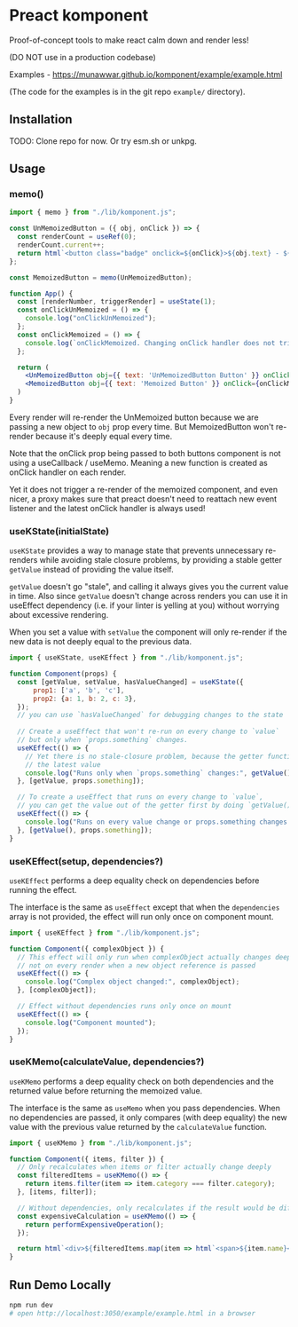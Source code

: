 # Preact komponent

Proof-of-concept tools to make react calm down and render less!

(DO NOT use in a production codebase)

Examples - https://munawwar.github.io/komponent/example/example.html

(The code for the examples is in the git repo `example/` directory).

## Installation

TODO: Clone repo for now. Or try esm.sh or unkpg.

## Usage

### memo()

```jsx
import { memo } from "./lib/komponent.js";

const UnMemoizedButton = ({ obj, onClick }) => {
  const renderCount = useRef(0);
  renderCount.current++;
  return html`<button class="badge" onclick=${onClick}>${obj.text} - ${renderCount.current}</button>`;
};

const MemoizedButton = memo(UnMemoizedButton);

function App() {
  const [renderNumber, triggerRender] = useState(1);
  const onClickUnMemoized = () => {
    console.log("onClickUnMemoized");
  };
  const onClickMemoized = () => {
    console.log(`onClickMemoized. Changing onClick handler does not trigger re-render, yet event handler is the latest! Render number is ${renderNumber}`);
  };

  return (
    <UnMemoizedButton obj={{ text: 'UnMemoizedButton Button' }} onClick={onClickUnMemoized} />
    <MemoizedButton obj={{ text: 'Memoized Button' }} onClick={onClickMemoized} />
  )
}
```

Every render will re-render the UnMemoized button because we are passing a new object to `obj` prop every time. But MemoizedButton won't re-render because it's deeply equal every time.

Note that the onClick prop being passed to both buttons component is not using a useCallback / useMemo.
Meaning a new function is created as onClick handler on each render.

Yet it does not trigger a re-render of the memoized component,
and even nicer, a proxy makes sure that preact doesn't need to reattach
new event listener and the latest onClick handler is always used!</p>

### useKState(initialState)

`useKState` provides a way to manage state that prevents unnecessary re-renders while avoiding stale closure problems, by providing a stable getter `getValue` instead of providing the value itself.

`getValue` doesn't go "stale", and calling it always gives you the current value in time. Also since `getValue` doesn't change across renders you can use it in useEffect dependency
(i.e. if your linter is yelling at you) without worrying about excessive rendering.

When you set a value with `setValue` the component will only re-render if the new data is not deeply equal to the previous data.

```jsx
import { useKState, useKEffect } from "./lib/komponent.js";

function Component(props) {
  const [getValue, setValue, hasValueChanged] = useKState({
      prop1: ['a', 'b', 'c'],
      prop2: {a: 1, b: 2, c: 3},
  });
  // you can use `hasValueChanged` for debugging changes to the state
  
  // Create a useEffect that won't re-run on every change to `value`
  // but only when `props.something` changes.
  useKEffect(() => {
    // Yet there is no stale-closure problem, because the getter function returns
    // the latest value
    console.log("Runs only when `props.something` changes:", getValue());
  }, [getValue, props.something]);

  // To create a useEffect that runs on every change to `value`,
  // you can get the value out of the getter first by doing `getValue()`
  useKEffect(() => {
    console.log("Runs on every value change or props.something changes:", getValue());
  }, [getValue(), props.something]);
}
```

### useKEffect(setup, dependencies?)

`useKEffect` performs a deep equality check on dependencies before running the effect.

The interface is the same as `useEffect` except that when the `dependencies` array is not provided, the effect will run only once on component mount.

```jsx
import { useKEffect } from "./lib/komponent.js";

function Component({ complexObject }) {
  // This effect will only run when complexObject actually changes deeply,
  // not on every render when a new object reference is passed
  useKEffect(() => {
    console.log("Complex object changed:", complexObject);
  }, [complexObject]);

  // Effect without dependencies runs only once on mount
  useKEffect(() => {
    console.log("Component mounted");
  });
}
```

### useKMemo(calculateValue, dependencies?)

`useKMemo` performs a deep equality check on both dependencies and the returned value before returning the memoized value.

The interface is the same as `useMemo` when you pass dependencies. When no dependencies are passed, it only compares (with deep equality) the new value with the previous value returned by the `calculateValue` function.

```jsx
import { useKMemo } from "./lib/komponent.js";

function Component({ items, filter }) {
  // Only recalculates when items or filter actually change deeply
  const filteredItems = useKMemo(() => {
    return items.filter(item => item.category === filter.category);
  }, [items, filter]);

  // Without dependencies, only recalculates if the result would be different
  const expensiveCalculation = useKMemo(() => {
    return performExpensiveOperation();
  });

  return html`<div>${filteredItems.map(item => html`<span>${item.name}</span>`)}</div>`;
}
```

## Run Demo Locally

```bash
npm run dev
# open http://localhost:3050/example/example.html in a browser
```